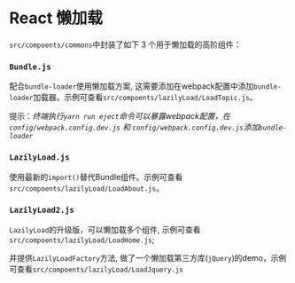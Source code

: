 React 懒加载
========

`src/compoents/commons`中封装了如下 3 个用于懒加载的高阶组件：

### `Bundle.js`

配合`bundle-loader`使用懒加载方案, 这需要添加在webpack配置中添加`bundle-loader`加载器。示例可查看`src/compoents/lazilyLoad/LoadTopic.js`。

提示：*终端执行`yarn run eject`命令可以暴露webpack配置，在`config/webpack.config.dev.js` 和 `config/webpack.config.dev.js`添加`bundle-loader`*

### `LazilyLoad.js`

使用最新的`import()`替代Bundle组件。示例可查看`src/compoents/lazilyLoad/LoadAbout.js`。

### `LazilyLoad2.js`

`LazilyLoad`的升级版，可以懒加载多个组件, 示例可查看`src/compoents/lazilyLoad/LoadHome.js`; 

并提供`LazilyLoadFactory`方法, 做了一个懒加载第三方库(`jQuery`)的demo，示例可查看`src/compoents/lazilyLoad/LoadJquery.js`